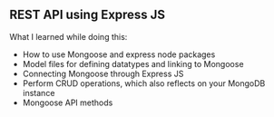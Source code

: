 ## REST API using Express JS

What I learned while doing this:

- How to use Mongoose and express node packages
- Model files for defining datatypes and linking to Mongoose
- Connecting Mongoose through Express JS
- Perform CRUD operations, which also reflects on your MongoDB instance
- Mongoose API methods
  
